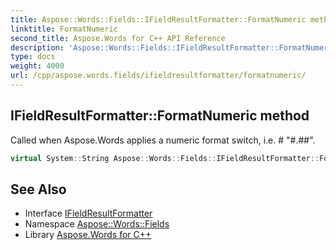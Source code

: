 ```yaml
---
title: Aspose::Words::Fields::IFieldResultFormatter::FormatNumeric method
linktitle: FormatNumeric
second_title: Aspose.Words for C++ API Reference
description: 'Aspose::Words::Fields::IFieldResultFormatter::FormatNumeric method. Called when Aspose.Words applies a numeric format switch, i.e. \# "#.##" in C++.'
type: docs
weight: 4000
url: /cpp/aspose.words.fields/ifieldresultformatter/formatnumeric/
---
```

## IFieldResultFormatter::FormatNumeric method


Called when Aspose.Words applies a numeric format switch, i.e. \# "#.##".

```cpp
virtual System::String Aspose::Words::Fields::IFieldResultFormatter::FormatNumeric(double value, System::String format)=0
```

## See Also

* Interface [IFieldResultFormatter](../)
* Namespace [Aspose::Words::Fields](../../)
* Library [Aspose.Words for C++](../../../)
